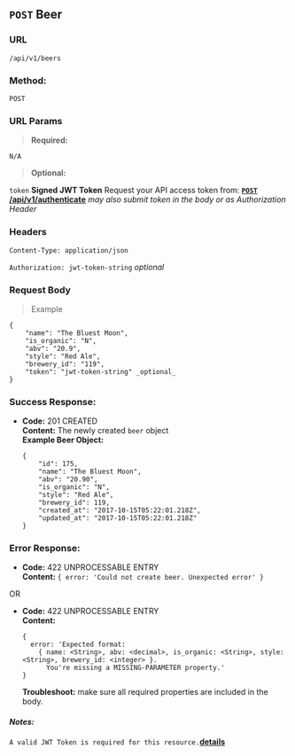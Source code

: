 ## `POST` Beer

### **URL**

`/api/v1/beers`

### **Method:**
  
`POST`
  
### **URL Params**

> **Required:**
 
`N/A`

> **Optional:**
 
`token`
**Signed JWT Token** Request your API access token from:
**[`POST` /api/v1/authenticate](POST_authenticate.md)**
_may also submit token in the body or as Authorization Header_

### **Headers**

`Content-Type: application/json`

`Authorization: jwt-token-string` _optional_

### **Request Body**

> Example

```
{
    "name": "The Bluest Moon",
    "is_organic": "N",
    "abv": "20.9",
    "style": "Red Ale",
    "brewery_id": "119",
    "token": "jwt-token-string" _optional_
}
```

### **Success Response:**
  * **Code:** 201 CREATED <br />
    **Content:** The newly created `beer` object<br />
    **Example Beer Object:**
    ```
    {
        "id": 175,
        "name": "The Bluest Moon",
        "abv": "20.90",
        "is_organic": "N",
        "style": "Red Ale",
        "brewery_id": 119,
        "created_at": "2017-10-15T05:22:01.218Z",
        "updated_at": "2017-10-15T05:22:01.218Z"
    }
    ```
 
### **Error Response:**
  * **Code:** 422 UNPROCESSABLE ENTRY <br />
    **Content:** `{ error: 'Could not create beer. Unexpected error' }`

  OR

  * **Code:** 422 UNPROCESSABLE ENTRY <br />
    **Content:**
    ```
    {
      error: 'Expected format:
        { name: <String>, abv: <decimal>, is_organic: <String>, style: <String>, brewery_id: <integer> }.
          You're missing a MISSING-PARAMETER property.'
    }
    ```
    **Troubleshoot:** make sure all required properties are included in the body.

#### **_Notes:_**

`A valid JWT Token is required for this resource.`**[details](POST_authenticate.md)**
